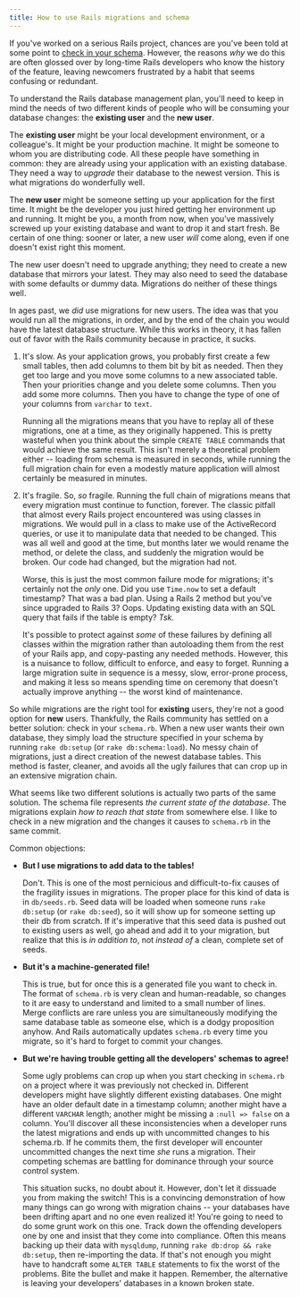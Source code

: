 ```yaml
---
title: How to use Rails migrations and schema
---
```


If you've worked on a serious Rails project, chances are you've been told at some point to [check in your schema](http://www.saturnflyer.com/blog/jim/2010/09/14/always-check-in-schema-rb/). However, the reasons *why* we do this are often glossed over by long-time Rails developers who know the history of the feature, leaving newcomers frustrated by a habit that seems confusing or redundant.

To understand the Rails database management plan, you'll need to keep in mind the needs of two different kinds of people who will be consuming your database changes: the **existing user** and the **new user**.

The **existing user** might be your local development environment, or a colleague's. It might be your production machine. It might be someone to whom you are distributing code. All these people have something in common: they are already using your application with an existing database. They need a way to *upgrade* their database to the newest version. This is what migrations do wonderfully well.

The **new user** might be someone setting up your application for the first time. It might be the developer you just hired getting her environment up and running. It might be you, a month from now, when you've massively screwed up your existing database and want to drop it and start fresh. Be certain of one thing: sooner or later, a new user *will* come along, even if one doesn't exist right this moment.

The new user doesn't need to upgrade anything; they need to create a new database that mirrors your latest. They may also need to seed the database with some defaults or dummy data. Migrations do neither of these things well.

In ages past, we *did* use migrations for new users. The idea was that you would run all the migrations, in order, and by the end of the chain you would have the latest database structure. While this works in theory, it has fallen out of favor with the Rails community because in practice, it sucks.

 1. It's slow. As your application grows, you probably first create a few small tables, then add columns to them bit by bit as needed. Then they get too large and you move some columns to a new associated table. Then your priorities change and you delete some columns. Then you add some more columns. Then you have to change the type of one of your columns from `varchar` to `text`.

    Running all the migrations means that you have to replay all of these migrations, one at a time, as they originally happened. This is pretty wasteful when you think about the simple `CREATE TABLE` commands that would achieve the same result. This isn't merely a theoretical problem either -- loading from schema is measured in seconds, while running the full migration chain for even a modestly mature application will almost certainly be measured in minutes.

 2. It's fragile. So, *so* fragile. Running the full chain of migrations means that every migration must continue to function, forever. The classic pitfall that almost every Rails project encountered was using classes in migrations. We would pull in a class to make use of the ActiveRecord queries, or use it to manipulate data that needed to be changed. This was all well and good at the time, but months later we would rename the method, or delete the class, and suddenly the migration would be broken. Our code had changed, but the migration had not.

    Worse, this is just the most common failure mode for migrations; it's certainly not the *only* one. Did you use `Time.now` to set a default timestamp? That was a bad plan. Using a Rails 2 method but you've since upgraded to Rails 3? Oops. Updating existing data with an SQL query that fails if the table is empty? *Tsk.*

    It's possible to protect against *some* of these failures by defining all classes within the migration rather than autoloading them from the rest of your Rails app, and copy-pasting any needed methods. However, this is a nuisance to follow, difficult to enforce, and easy to forget. Running a large migration suite in sequence is a messy, slow, error-prone process, and making it less so means spending time on ceremony that doesn't actually improve anything -- the worst kind of maintenance.

So while migrations are the right tool for **existing** users, they're not a good option for **new** users. Thankfully, the Rails community has settled on a better solution: check in your `schema.rb`. When a new user wants their own database, they simply load the structure specified in your schema by running `rake db:setup` (or `rake db:schema:load`). No messy chain of migrations, just a direct creation of the newest database tables. This method is faster, cleaner, and avoids all the ugly failures that can crop up in an extensive migration chain.

What seems like two different solutions is actually two parts of the same solution. The schema file represents *the current state of the database*. The migrations explain *how to reach that state* from somewhere else. I like to check in a new migration and the changes it causes to `schema.rb` in the same commit.

Common objections:

 * **But I use migrations to add data to the tables!**

    Don't. This is one of the most pernicious and difficult-to-fix causes of the fragility issues in migrations. The proper place for this kind of data is in `db/seeds.rb`. Seed data will be loaded when someone runs `rake db:setup` (or `rake db:seed`), so it will show up for someone setting up their db from scratch. If it's imperative that this seed data is pushed out to existing users as well, go ahead and add it to your migration, but realize that this is *in addition to*, not *instead of* a clean, complete set of seeds.

 * **But it's a machine-generated file!**

    This is true, but for once this is a generated file you want to check in. The format of `schema.rb` is very clean and human-readable, so changes to it are easy to understand and limited to a small number of lines. Merge conflicts are rare unless you are simultaneously modifying the same database table as someone else, which is a dodgy proposition anyhow. And Rails automatically updates `schema.rb` every time you migrate, so it's hard to forget to commit your changes.

 * **But we're having trouble getting all the developers' schemas to agree!**

    Some ugly problems can crop up when you start checking in `schema.rb` on a project where it was previously not checked in. Different developers might have slightly different existing databases. One might have an older default date in a timestamp column; another might have a different `VARCHAR` length; another might be missing a `:null => false` on a column. You'll discover all these inconsistencies when a developer runs the latest migrations and ends up with uncommitted changes to his schema.rb. If he commits them, the first developer will encounter uncommitted changes the next time *she* runs a migration. Their competing schemas are battling for dominance through your source control system.

    This situation sucks, no doubt about it. However, don't let it dissuade you from making the switch! This is a convincing demonstration of how many things can go wrong with migration chains -- your databases have been drifting apart and no one even realized it! You're going to need to do some grunt work on this one. Track down the offending developers one by one and insist that they come into compliance. Often this means backing up their data with `mysqldump`, running `rake db:drop && rake db:setup`, then re-importing the data. If that's not enough you might have to handcraft some `ALTER TABLE` statements to fix the worst of the problems. Bite the bullet and make it happen. Remember, the alternative is leaving your developers' databases in a known broken state.
